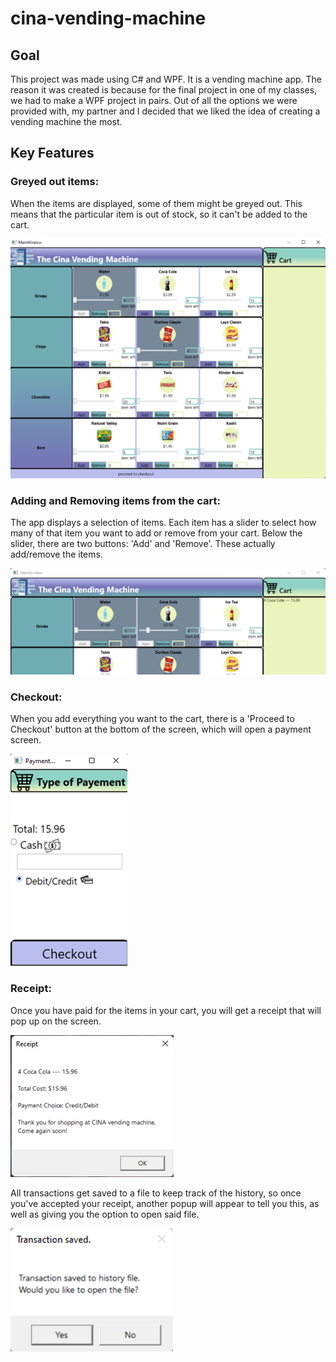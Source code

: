 # cina-vending-machine

## Goal
This project was made using C# and WPF. It is a vending machine app. The reason it was created is because for the final project in one of my classes, we had to make a WPF project in pairs. Out of all the options we were provided with, my partner and I decided that we liked the idea of creating a vending machine the most.

## Key Features

### Greyed out items:
When the items are displayed, some of them might be greyed out. This means that the particular item is out of stock, so it can't be added to the cart.   
   
![Vending Machine Display](https://github.com/breannadefo/cina-vending-machine/blob/main/images-for-readme/vending-machine-screenshot.png)
   
### Adding and Removing items from the cart:
The app displays a selection of items. Each item has a slider to select how many of that item you want to add or remove from your cart. Below the slider, there are two buttons: 'Add' and 'Remove'. These actually add/remove the items.   
   
![Add to Cart](https://github.com/breannadefo/cina-vending-machine/blob/main/images-for-readme/vending-machine-add-to-cart-screenshot.png)
   
### Checkout:
When you add everything you want to the cart, there is a 'Proceed to Checkout' button at the bottom of the screen, which will open a payment screen.   
   
![Payment Screen](https://github.com/breannadefo/cina-vending-machine/blob/main/images-for-readme/vending-machine-checkout-screenshot.png)
   
### Receipt:
Once you have paid for the items in your cart, you will get a receipt that will pop up on the screen.   
   
![Receipt](https://github.com/breannadefo/cina-vending-machine/blob/main/images-for-readme/vending-machine-receipt-screenshot.png)
   
All transactions get saved to a file to keep track of the history, so once you've accepted your receipt, another popup will appear to tell you this, as well as giving you the option to open said file.   
   
![Transaction Saved Popup](https://github.com/breannadefo/cina-vending-machine/blob/main/images-for-readme/vending-machine-transaction-saved-screenshot.png)

